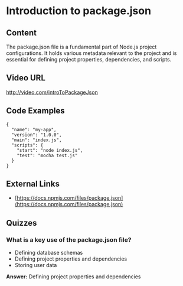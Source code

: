 # Introduction to package.json

## Content

The package.json file is a fundamental part of Node.js project configurations. It holds various metadata relevant to the project and is essential for defining project properties, dependencies, and scripts.

## Video URL

http://video.com/introToPackageJson

## Code Examples

```
{
  "name": "my-app",
  "version": "1.0.0",
  "main": "index.js",
  "scripts": {
    "start": "node index.js",
    "test": "mocha test.js"
  }
}
```

## External Links

- [https://docs.npmjs.com/files/package.json](https://docs.npmjs.com/files/package.json)

## Quizzes

### What is a key use of the package.json file?

- Defining database schemas
- Defining project properties and dependencies
- Storing user data

**Answer:** Defining project properties and dependencies
